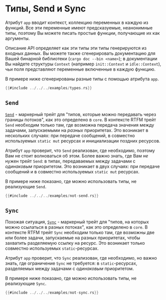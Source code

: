 # Типы, Send и Sync

Атрибут `app` вводит контекст, коллекцию переменных в каждую из функций.
Все эти переменные имеют предсказуемые, неанонимные типы, поэтому Вы можете
писать простые функции, получающие их как аргументы.

Описание API определяет как эти типы эти типы генерируются из входных данных.
Вы можете также сгенерировать документацию для Вашей бинарной библиотеки
(`cargo doc --bin <name>`); в документации Вы найдете структуры `Context`
(например `init::Context` и `idle::Context`), чьи поля представляют переменные
включенные в каждую функцию.

В примере ниже сгенерированы разные типы с помощью атрибута `app`.

``` rust
{{#include ../../../examples/types.rs}}
```

## `Send`

[`Send`] - маркерный трейт для "типов, которые можно передавать через границы
потоков", как это определено в `core`. В контексте RTFM трейт `Send` необходим
только там, где возможна передача значения между задачами, запускаемыми на
*разных* приоритетах. Это возникает в нескольких случаях: при передаче сообщений,
в совместно используемых `static mut` ресурсах и инициализации поздних ресурсов.

[`Send`]: https://doc.rust-lang.org/core/marker/trait.Send.html

Атрибут `app` проверит, что `Send` реализован, где необходимо, поэтому Вам не
стоит волноваться об этом. Более важно знать, где Вам *не* нужен трейт `Send`:
в типах, передаваемых между задачами с *одинаковым* приоритетом. Это возникает
в двух случаях: при передаче сообщений и в совместно используемых `static mut`
ресурсах.

В примере ниже показано, где можно использовать типы, не реализующие `Send`.

``` rust
{{#include ../../../examples/not-send.rs}}
```

## `Sync`

Похожая ситуация, [`Sync`] -  маркерный трейт для "типов, на которых можно
ссылаться в разных потоках", как это определено в `core`. В контексте RTFM
трейт `Sync` необходим только там, где возможны две или более задачи,
запускаемые на разных приоритетах, чтобы захватить разделяемую ссылку на
ресурс. Это возникает только  совместно используемых `static`-ресурсах.

[`Sync`]: https://doc.rust-lang.org/core/marker/trait.Sync.html

Атрибут `app` проверит, что `Sync` реализован, где необходимо, но важно знать,
где ограничение `Sync` не требуется: в `static`-ресурсах, разделяемых между
задачами с *одинаковым* приоритетом.

В примере ниже показано, где можно использовать типы, не реализующие `Sync`.

``` rust
{{#include ../../../examples/not-sync.rs}}
```

